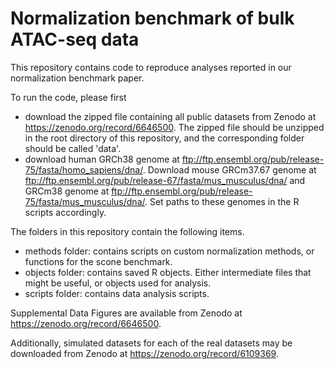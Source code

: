 # Normalization benchmark of bulk ATAC-seq data

This repository contains code to reproduce analyses reported in our normalization benchmark paper.

To run the code, please first

- download the zipped file containing all public datasets from Zenodo at https://zenodo.org/record/6646500. The zipped file should be unzipped in the root directory of this repository, and the corresponding folder should be called 'data'. 
- download human GRCh38 genome at ftp://ftp.ensembl.org/pub/release-75/fasta/homo_sapiens/dna/. Download  mouse GRCm37.67 genome at ftp://ftp.ensembl.org/pub/release-67/fasta/mus_musculus/dna/ and GRCm38 genome at ftp://ftp.ensembl.org/pub/release-75/fasta/mus_musculus/dna/. Set paths to these genomes in the R scripts accordingly.

The folders in this repository contain the following items.

- methods folder: contains scripts on custom normalization methods, or functions for the scone benchmark.
- objects folder: contains saved R objects. Either intermediate files that might be useful, or objects used for analysis.
- scripts folder: contains data analysis scripts.

Supplemental Data Figures are available from Zenodo at https://zenodo.org/record/6646500.

Additionally, simulated datasets for each of the real datasets may be downloaded from Zenodo at https://zenodo.org/record/6109369.
